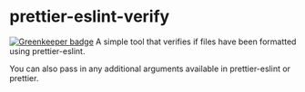 # prettier-eslint-verify

[![Greenkeeper badge](https://badges.greenkeeper.io/sharmilajesupaul/prettier-eslint-verify.svg)](https://greenkeeper.io/)
A simple tool that verifies if files have been formatted using prettier-eslint.

You can also pass in any additional arguments available in prettier-eslint or prettier.
